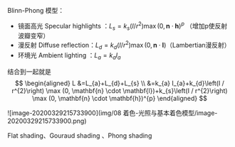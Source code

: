 Blinn-Phong  模型：

- 镜面高光 Specular highlights ：$L_{s}=k_{s}\left(I / r^{2}\right) \max (0, \mathbf{n} \cdot \mathbf{h})^{p}$ （增加p使反射波瓣变窄）
- 漫反射 Diffuse reflection：$L_{d}=k_{d}\left(I / r^{2}\right) \max (0, \mathbf{n} \cdot \mathbf{l})$（Lambertian漫反射）
- 环境光 Ambient lighting ：$L_{a}=k_{a} I_{a}$



结合到一起就是
$$
\begin{aligned}
L &=L_{a}+L_{d}+L_{s} \\
&=k_{a} I_{a}+k_{d}\left(I / r^{2}\right) \max (0, \mathbf{n} \cdot \mathbf{l})+k_{s}\left(I / r^{2}\right) \max (0, \mathbf{n} \cdot \mathbf{h})^{p}
\end{aligned}
$$


![image-20200329215733900](img/08 着色-光照与基本着色模型/image-20200329215733900.png)



Flat shading、Gouraud shading 、Phong shading

